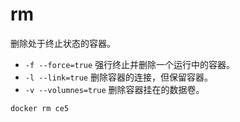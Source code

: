 # rm

删除处于终止状态的容器。

- `-f --force=true` 强行终止并删除一个运行中的容器。
- `-l --link=true` 删除容器的连接，但保留容器。
- `-v --volumnes=true` 删除容器挂在的数据卷。

```
docker rm ce5
```